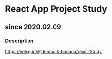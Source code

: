 # React App Project Study 
## since 2020.02.09

### Description
<https://velog.io/@denmark-banana/react-Study>